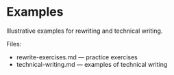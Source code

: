 # Examples

Illustrative examples for rewriting and technical writing.

Files:

- rewrite-exercises.md — practice exercises
- technical-writing.md — examples of technical writing
